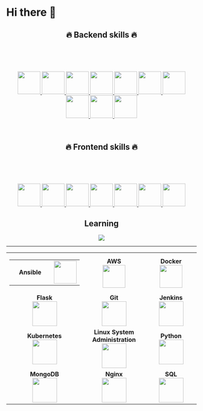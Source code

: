 # Hi there 👋

<!--- L A N G U A G E - F R A M E W O R K S -  T O O L S --->

<h2 align="center">🔥 Backend skills 🔥</h2>
<br>
<p align="center">
  <a href="https://sjhesua.com">
    <svg xmlns="http://www.w3.org/2000/svg" xmlns:xlink="http://www.w3.org/1999/xlink" width="666.75" height="48" viewBox="0 0 3556 256" fill="none" version="1.1">
      <g transform="translate(300, 0)">
        <img height="60px"  src="https://www.sjhesua.com/images/svg/php-logo-white.svg">
      </g>
      <g transform="translate(600, 0)">
        <img height="60px" src="https://www.sjhesua.com/images/svg/Node.js.svg">
      </g>
      <g transform="translate(900, 0)">
        <img height="60px" src="https://www.sjhesua.com/images/svg/MySQL.svg">
      </g>
      <g transform="translate(1200, 0)">
        <img height="60px" src="https://www.sjhesua.com/images/svg/MongoDB.svg">
      </g>
      <g transform="translate(1500, 0)">
        <img height="60px" src="https://www.sjhesua.com/images/svg/PostgresSQL.svg">
      </g>
      <g transform="translate(1800, 0)">
        <img height="60px" src="https://www.sjhesua.com/images/svg/Python.svg">
      </g>
      <g transform="translate(2100, 0)">
        <img height="60px" src="https://www.sjhesua.com/images/svg/Django.svg">
      </g>
      <g transform="translate(2400, 0)">
        <img height="60px" src="https://www.sjhesua.com/images/svg/DjangoREST.svg">
      </g>
      <g transform="translate(3000, 0)">
        <img height="60px" src="https://www.sjhesua.com/images/svg/Flask.svg">
      </g>
      <g transform="translate(3300, 0)">
        <img height="60px" src="https://www.sjhesua.com/images/svg/NGINX.svg">
      </g>
    </svg>
  </a>
</p>
<br>
<h2 align="center">🔥 Frontend skills 🔥</h2>
<br>
<p align="center">
  <a href="https://sjhesua.com">
    <svg xmlns="http://www.w3.org/2000/svg" xmlns:xlink="http://www.w3.org/1999/xlink" width="666.75" height="48" viewBox="0 0 3556 256" fill="none" version="1.1">
      <g transform="translate(300, 0)">
        <img height="60px" src="https://www.sjhesua.com/images/svg/astro-public.svg">
      </g>
      <g transform="translate(600, 0)">
        <img height="60px" src="https://www.sjhesua.com/images/svg/Next.js.svg">
      </g>
      <g transform="translate(900, 0)">
        <img height="60px" src="https://www.sjhesua.com/images/svg/HTML5.svg">
      </g>
      <g transform="translate(1200, 0)">
        <img height="60px" src="https://www.sjhesua.com/images/svg/css3.svg">
      </g>
      <g transform="translate(1500, 0)">
        <img height="60px" src="https://www.sjhesua.com/images/svg/TailwindCSS.svg">
      </g>
      <g transform="translate(1800, 0)">
        <img height="60px" src="https://www.sjhesua.com/images/svg/React.svg">
      </g>
      <g transform="translate(2100, 0)">
        <img height="60px" src="https://www.sjhesua.com/images/svg/GodotEngine.svg">
      </g>
    </svg>
  </a>
</p>

<h2 align="center">Learning</h2>
<p align="center">
  <a href="https://skillicons.dev">
    <img src="https://skillicons.dev/icons?i=c,cpp,solidity,aws,googlecloud,electron,xd" />
  </a>
</p>

<hr>


<!--- S N A K E   E A T I N G   M Y   C O N T R I B U T I O N --->
<table>
<tbody>
 <tr>
<td align="center" width="20%">
  <table border="0">
    <td align="center" width="100%">
      <b>Ansible</b>
    </td>
    <td align="center" width="100%">
      <img height="60px" src="https://www.sjhesua.com/images/svg/Flask.svg">
    </td>
  </table>
</td>

<td align="center" width="20%">
<span><b><center>AWS</center></b></span> 
<img height=60px src="https://encrypted-tbn0.gstatic.com/images?q=tbn%3AANd9GcQV9AyEyvrlIJLOfbxFLfOr03Qy5gRL0txWMQ&usqp=CAU"> 
</td>

<td align="center" width="20%">
<span><b><center>Docker</center></b></span> 
<img height=60px src="https://encrypted-tbn0.gstatic.com/images?q=tbn%3AANd9GcTApU_6Eg4oWx3NMhLifHmNEkxjeMxfd3oGUA&usqp=CAU"> 
</td>
</tr>

<tr>
<td align="center" width="20%">
<span><b><center>Flask</center></b></span> 
<img height=65px src="https://www.pngitem.com/pimgs/m/159-1595977_flask-python-logo-hd-png-download.png"> 
</td>

<td align="center" width="20%">
<span><b><center>Git</center></b></span> 
<img height=65px src="https://git-scm.com/images/logos/downloads/Git-Logo-2Color.png"> 
</td>

<td align="center" width="20%">
<span><b><center>Jenkins</center></b></span> 
<img height=65px src="https://www.devteam.space/wp-content/uploads/2018/03/jenkins.jpg"> 
</td>
</tr>

<tr>
<td align="center" width="20%">
<span><b><center>Kubernetes</center></b></span> 
<img height=65px src="https://d15shllkswkct0.cloudfront.net/wp-content/blogs.dir/1/files/2019/05/Kubernetes_New.png"> 
</td>

<td align="center" width="20%">
<span><b><center>Linux System Administration</center></b></span> 
<img height=65px src="https://upload.wikimedia.org/wikipedia/commons/a/af/Tux.png"> 
</td>



<td align="center" width="20%">
<span><b><center>Python</center></b></span> 
<img height=65px src="https://www.python.org/static/community_logos/python-logo.png"> 
</td>
</tr>

<tr>
<td align="center" width="20%">
<span><b><center>MongoDB</center></b></span> 
<img height=65px src="https://www.logolynx.com/images/logolynx/d5/d50b83324fb4fbab14cdfaf47409115b.jpeg"> 
</td>

<td align="center" width="20%">
<span><b><center>Nginx</center></b></span> 
<img height=65px src="http://www.myiconfinder.com/uploads/iconsets/256-256-cf2ed3956a3a1484f83ed20d7e987f21.png"> 
</td>

<td align="center" width="20%">
<span><b><center>SQL</center></b></span> 
<img height=65px src="https://i0.wp.com/www.complexsql.com/wp-content/uploads/2017/01/sql-logo.jpg?ssl=1"> 
</td>
</tr>

</tbody>
</table>